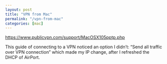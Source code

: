 ```yaml
---
layout: post
title: "VPN from Mac"
permalink: "/vpn-from-mac"
categories: [mac]
---
```


<a href="https://www.publicvpn.com/support/MacOSX105pptp.php">https://www.publicvpn.com/support/MacOSX105pptp.php</a>

This guide of connecting to a VPN noticed an option I didn’t: “Send all traffic over VPN connection” which made my IP change, after I refreshed the DHCP of AirPort.
